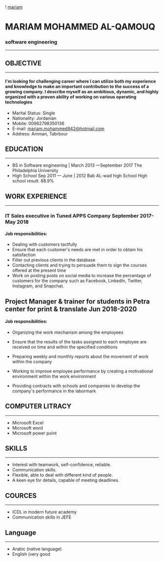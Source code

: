 ! [mariam](mariam.jpg) 
# MARIAM MOHAMMED AL-QAMOUQ
### software engineering
---------------------
## OBJECTIVE 
-------------------------------------
#### I'm looking for challenging career where I can utilize both my experience and knowledge to make an important contribution to the success of a growing company. I describe myself as an ambitious, dynamic, and highly organized with a proven ability of working on various operating technologies
* Marital Status: Single
* Nationality: Jordanian
* Mobile: 00962798350136
* E-mail: mariam.mohammed942@hotmail.com 
* Address: Amman, Tabrbour
## EDUCATION
----------------------------
* BS in Software engineering	| March 2013 —September 2017 The Philadelphia University
*	High School	Sep 2011 — June | 2012 Bab AL-wad high School High school result: 88.9%

## WORK EXPERIENCE
--------------------------------

### IT Sales executive in Tuned APPS Company	September 2017- May 2018
#### Job responsibilities:
* Dealing with customers tactfully
* Ensure that each customer's needs are met in order to obtain his satisfaction
* Filter out previous clients in the database
* Contacting clients and trying to persuade them to sign the courses offered at the present time
* Work on posting posts on social media to increase the percentage of customers for the company such as Facebook, LinkedIn, Twitter, Instagram, and Snapchat.

## Project Manager & trainer for students in Petra center for print & translate	 Jun 2018-2020
#### Job responsibilities:

* Organizing the work mechanism among the employees
*	Ensure that the results of the tasks assigned to each employee are received on time and within the specified conditions
 
*	Preparing weekly and monthly reports about the movement of work within the company
*	Working to improve employee performance by creating a motivational environment within the work environment
*	Providing contracts with schools and companies to develop the company's performance in the labormark
## COMPUTER LITRACY
----------------------
*	Microsoft Excel
*	Microsoft word
*	Microsoft power point
## SKILLS
--------------------------
* Interest with teamwork, self-confidence, reliable.
* Communication skills.
* Flexible, able to deal with different kind of people.
* A keen eye for details, capable of meeting deadlines.

## COURCES
-----------------------
* ICDL in modern future academy
* Communication skills in JEFE

## Language
-----------------
*	Arabic (native language)
*	English (very good



